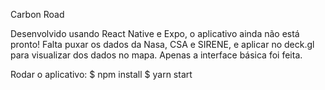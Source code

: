 Carbon Road

Desenvolvido usando React Native e Expo, o aplicativo ainda não está pronto! Falta puxar os dados da Nasa, CSA e SIRENE, e aplicar no deck.gl para visualizar dos dados no mapa. Apenas a interface básica foi feita.

Rodar o aplicativo:
$ npm install
$ yarn start
